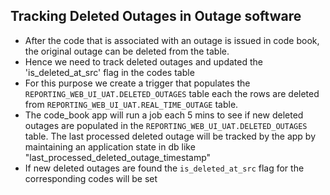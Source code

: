 ## Tracking Deleted Outages in Outage software

* After the code that is associated with an outage is issued in code book, the original outage can be deleted from the table.
* Hence we need to track deleted outages and updated the 'is_deleted_at_src' flag in the codes table
* For this purpose we create a trigger that populates the ```REPORTING_WEB_UI_UAT.DELETED_OUTAGES``` table each the rows are deleted from ```REPORTING_WEB_UI_UAT.REAL_TIME_OUTAGE``` table.
* The code_book app will run a job each 5 mins to see if new deleted outages are populated in the ```REPORTING_WEB_UI_UAT.DELETED_OUTAGES``` table. The last processed deleted outage will be tracked by the app by maintaining an application state in db like "last_processed_deleted_outage_timestamp"
* If new deleted outages are found the ```is_deleted_at_src``` flag for the corresponding codes will be set
